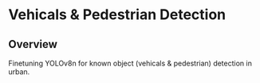 # Vehicals & Pedestrian Detection

## Overview
Finetuning YOLOv8n for known object (vehicals & pedestrian) detection in urban.

